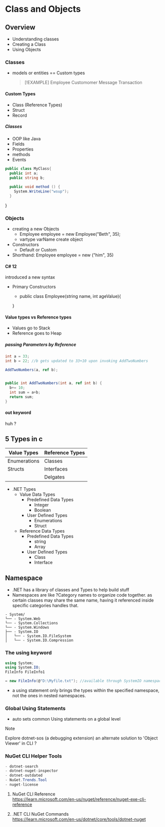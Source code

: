 # Class and Objects

## Overview

- Understanding classes
- Creating a Class
- Using Objects

### Classes

- models or entities == Custom types
  > [!EXAMPLE]
  > Employee
  > Customomer
  > Message
  > Transaction

#### Custom Types

- Class (Reference Types)
- Struct
- Record

##### Classes

- OOP like Java
- Fields
- Properties
- methods
- Events

```c#
public class MyClass{
  public int a;
  public string b;

  public void method () {
    System.WriteLine("wsup");
  }
```

}

### Objects

- creating a new Objects
  - Employee employee = new Employee("Beth", 35);
  - vartype varName create object
- Constructors
  - Default or Custom
- Shorthand: Employee employee = new ("him", 35)

#### C# 12

introduced a new syntax

- Primary Constructors

  - public class Employee(string name, int ageValue){

  }

#### Value types vs Reference types

- Values go to Stack
- Reference goes to Heap

##### passing Parameters by Reference

```c#
int a = 33;
int b = 22; //b gets updated to 33+10 upon invoking AddTwoNumbers

AddTwoNumbers(a, ref b);


public int AddTwoNumbers(int a, ref int b) {
  b+= 10;
  int sum = a+b;
  return sum;
}
```

#### out keyword

huh ?

## 5 Types in c

| Value Types  | Reference Types |
| ------------ | --------------- |
| Enumerations | Classes         |
| Structs      | Interfaces      |
|              | Delgates        |

- .NET Types
  - Value Data Types
    - Predefined Data Types
      - Integer
      - Boolean
    - User Defined Types
      - Enumerations
      - Struct
  - Reference Data Types
    - Predefined Data Types
      - string
      - Array
    - User Defined Types
      - Class
      - Interface

## Namespace

- .NET has a library of classes and Types
  to help build stuff
- Namespaces are like ?Category names
  to organize code together. as certain classes may share the same name,
  having it referenced inside specific categories handles that.

```
- System/
└── - System.Web
└── - System.Collections
└── - System.Windows
├── - System.IO
│   └── - System.IO.FileSystem
│   └── - System.IO.Compression
```

### The using keyword

```c#
using System;
using System.IO;
FileInfo FileInfo1

= new FileInfo(@"D:\Myfile.txt"); //available through SystemIO namespace
```

- a using statement only brings the types within the specified namespace, not the ones in nested namespaces.

### Global Using Statements

- auto sets common Using statements on a global level

> [!NOTE]
> Explore dotnet-sos (a debugging extension)
> an alternate solution to 'Object Viewer' in CLI ?

### NuGet CLI Helper Tools

```c#
- dotnet-search
- dotnet-nuget-inspector
- dotnet-outdated
- NuGet.Trends.Tool
- nuget-license
```

1. NuGet CLI Reference  
   <https://learn.microsoft.com/en-us/nuget/reference/nuget-exe-cli-reference>

2. .NET CLI NuGet Commands  
   <https://learn.microsoft.com/en-us/dotnet/core/tools/dotnet-nuget>

